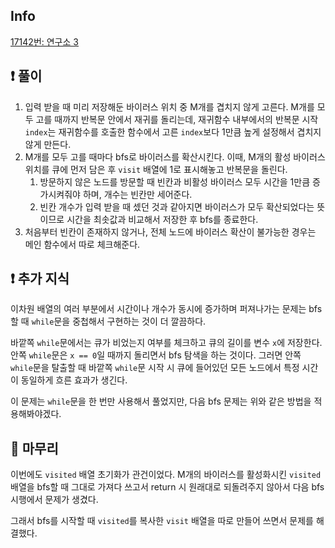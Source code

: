 ## Info

<a href="https://www.acmicpc.net/problem/17142" rel="nofollow">17142번: 연구소 3</a>

## ❗ 풀이
1. 입력 받을 때 미리 저장해둔 바이러스 위치 중 M개를 겹치지 않게 고른다. M개를 모두 고를 때까지 반복문 안에서 재귀를 돌리는데, 재귀함수 내부에서의 반복문 시작 `index`는 재귀함수를 호출한 함수에서 고른 `index`보다 1만큼 높게 설정해서 겹치지 않게 만든다.
2. M개를 모두 고를 때마다 bfs로 바이러스를 확산시킨다. 이때, M개의 활성 바이러스 위치를 큐에 먼저 담은 후 `visit` 배열에 1로 표시해놓고 반복문을 돌린다.
    1. 방문하지 않은 노드를 방문할 때 빈칸과 비활성 바이러스 모두 시간을 1만큼 증가시켜줘야 하며, 개수는 빈칸만 세어준다.
    2. 빈칸 개수가 입력 받을 때 셌던 것과 같아지면 바이러스가 모두 확산되었다는 뜻이므로 시간을 최솟값과 비교해서 저장한 후 bfs를 종료한다.
3. 처음부터 빈칸이 존재하지 않거나, 전체 노드에 바이러스 확산이 불가능한 경우는 메인 함수에서 따로 체크해준다.

## ❗ 추가 지식
이차원 배열의 여러 부분에서 시간이나 개수가 동시에 증가하며 퍼져나가는 문제는 bfs할 때 `while`문을 중첩해서 구현하는 것이 더 깔끔하다.

바깥쪽 `while`문에서는 큐가 비었는지 여부를 체크하고 큐의 길이를 변수 `x`에 저장한다. 안쪽 `while`문은 `x == 0`일 때까지 돌리면서 bfs 탐색을 하는 것이다. 그러면 안쪽 `while`문을 탈출할 때 바깥쪽 `while`문 시작 시 큐에 들어있던 모든 노드에서 특정 시간이 동일하게 흐른 효과가 생긴다.

이 문제는 `while`문을 한 번만 사용해서 풀었지만, 다음 bfs 문제는 위와 같은 방법을 적용해봐야겠다.

## 🙂 마무리
이번에도 `visited` 배열 초기화가 관건이었다. M개의 바이러스를 활성화시킨 `visited` 배열을 bfs할 때 그대로 가져다 쓰고서 return 시 원래대로 되돌려주지 않아서 다음 bfs 시행에서 문제가 생겼다.

그래서 bfs를 시작할 때 `visited`를 복사한 `visit` 배열을 따로 만들어 쓰면서 문제를 해결했다.